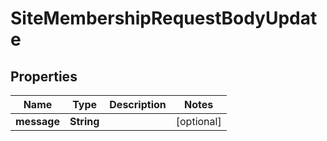 
# SiteMembershipRequestBodyUpdate

## Properties
Name | Type | Description | Notes
------------ | ------------- | ------------- | -------------
**message** | **String** |  |  [optional]



